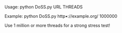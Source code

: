 Usage: python DoSS.py URL THREADS

Example: python DoSS.py http•://example.org/ 1000000

Use 1 million or more threads for a strong stress test!
